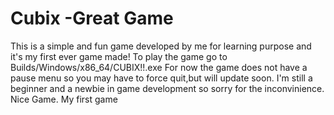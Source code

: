 # Cubix -Great Game
This is a simple and fun game developed by me for learning purpose and it's my first ever game made!
To play the game go to Builds/Windows/x86_64/CUBIX!!.exe
For now the game does not have a pause menu so you may have to force quit,but will update soon.
I'm still a beginner and a newbie in game development so sorry for the inconvinience.
Nice Game.
My first game
